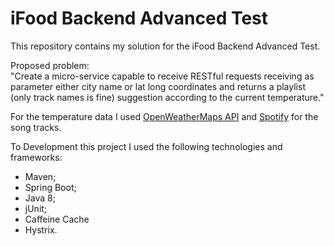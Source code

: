 
# iFood Backend Advanced Test

This repository contains my solution for the iFood Backend Advanced Test.
<br/>

Proposed problem:
<br/>
"Create a micro-service capable to receive RESTful requests receiving as parameter either city name or lat long coordinates and returns a playlist (only track names is fine) suggestion according to the current temperature."
<br/>

For the temperature data I used [OpenWeatherMaps API](https://openweathermap.org/) and [Spotify](https://developer.spotify.com/) for the song tracks.
<br/>

To Development this project I used the following  technologies and frameworks:

 - Maven;
 - Spring Boot;
 - Java 8;
 - jUnit;
 - Caffeine Cache
 - Hystrix.
 